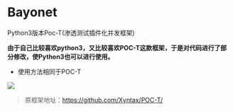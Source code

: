# Bayonet
Python3版本Poc-T(渗透测试插件化并发框架)


**由于自己比较喜欢python3，又比较喜欢POC-T这款框架，于是对代码进行了部分修改，使Python3也可以进行使用。**

- 使用方法相同于POC-T

![](https://maekdown-1300474679.cos.ap-beijing.myqcloud.com/20200403211439.png)



>原框架地址：https://github.com/Xyntax/POC-T/
